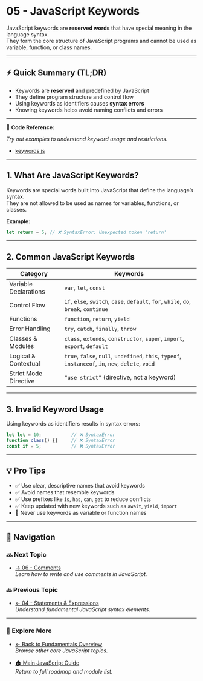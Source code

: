 # 05 - JavaScript Keywords

JavaScript keywords are **reserved words** that have special meaning in the language syntax.  
They form the core structure of JavaScript programs and cannot be used as variable, function, or class names.

---

## ⚡ Quick Summary (TL;DR)

- Keywords are **reserved** and predefined by JavaScript  
- They define program structure and control flow  
- Using keywords as identifiers causes **syntax errors**  
- Knowing keywords helps avoid naming conflicts and errors  

---

📂 **Code Reference:**

_Try out examples to understand keyword usage and restrictions._

- [keywords.js](./keywords.js)

---

## 1. What Are JavaScript Keywords?

Keywords are special words built into JavaScript that define the language’s syntax.  
They are not allowed to be used as names for variables, functions, or classes.

**Example:**

```js
let return = 5; // ❌ SyntaxError: Unexpected token 'return'
```

---

## 2. Common JavaScript Keywords

| Category            | Keywords                                                   |
|---------------------|------------------------------------------------------------|
| Variable Declarations| `var`, `let`, `const`                                      |
| Control Flow        | `if`, `else`, `switch`, `case`, `default`, `for`, `while`, `do`, `break`, `continue` |
| Functions           | `function`, `return`, `yield`                              |
| Error Handling      | `try`, `catch`, `finally`, `throw`                         |
| Classes & Modules   | `class`, `extends`, `constructor`, `super`, `import`, `export`, `default` |
| Logical & Contextual| `true`, `false`, `null`, `undefined`, `this`, `typeof`, `instanceof`, `in`, `new`, `delete`, `void` |
| Strict Mode Directive| `"use strict"` (directive, not a keyword)                 |

---

## 3. Invalid Keyword Usage

Using keywords as identifiers results in syntax errors:

```js
let let = 10;           // ❌ SyntaxError
function class() {}     // ❌ SyntaxError
const if = 5;           // ❌ SyntaxError
```

---

## 💡 Pro Tips

- ✅ Use clear, descriptive names that avoid keywords  
- ✅ Avoid names that resemble keywords  
- ✅ Use prefixes like `is`, `has`, `can`, `get` to reduce conflicts  
- ✅ Keep updated with new keywords such as `await`, `yield`, `import`  
- 🚫 Never use keywords as variable or function names  

---

## 🔗 Navigation

### 🔜 Next Topic

- [→ 06 - Comments](../06-comments/README.md)  
  _Learn how to write and use comments in JavaScript._

### 🔙 Previous Topic

- [← 04 - Statements & Expressions](../04-statements-expressions/README.md)  
  _Understand fundamental JavaScript syntax elements._

---

### 📂 Explore More

- [← Back to Fundamentals Overview](../README.md)  
  _Browse other core JavaScript topics._

- [🏠 Main JavaScript Guide](../../README.md)  
  _Return to full roadmap and module list._

